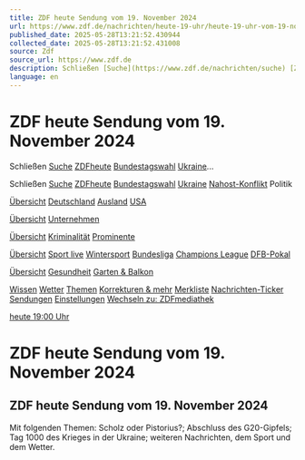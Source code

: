 ```yaml
---
title: ZDF heute Sendung vom 19. November 2024
url: https://www.zdf.de/nachrichten/heute-19-uhr/heute-19-uhr-vom-19-november-2024-100.html
published_date: 2025-05-28T13:21:52.430944
collected_date: 2025-05-28T13:21:52.431008
source: Zdf
source_url: https://www.zdf.de
description: Schließen [Suche](https://www.zdf.de/nachrichten/suche) [ZDFheute](https://www.zdf.de/nachrichten) [Bundestagswahl](https://www.zdf.de/nachrichten/thema/bundestagswahl-120.html) [Ukraine](https://www.zdf.de/nachrichten/thema/ukraine-198.html)...
language: en
---
```


# ZDF heute Sendung vom 19. November 2024

Schließen [Suche](https://www.zdf.de/nachrichten/suche) [ZDFheute](https://www.zdf.de/nachrichten) [Bundestagswahl](https://www.zdf.de/nachrichten/thema/bundestagswahl-120.html) [Ukraine](https://www.zdf.de/nachrichten/thema/ukraine-198.html)...

Schließen [Suche](https://www.zdf.de/nachrichten/suche) [ZDFheute](https://www.zdf.de/nachrichten) [Bundestagswahl](https://www.zdf.de/nachrichten/thema/bundestagswahl-120.html) [Ukraine](https://www.zdf.de/nachrichten/thema/ukraine-198.html) [Nahost-Konflikt](https://www.zdf.de/nachrichten/thema/nahost-konflikt-102.html) Politik

[Übersicht](https://www.zdf.de/nachrichten/politik) [Deutschland](https://www.zdf.de/nachrichten/politik/deutschland) [Ausland](https://www.zdf.de/nachrichten/politik/ausland) [USA](https://www.zdf.de/nachrichten/thema/usa-news-100.html)

[Übersicht](https://www.zdf.de/nachrichten/wirtschaft) [Unternehmen](https://www.zdf.de/nachrichten/wirtschaft/unternehmen)

[Übersicht](https://www.zdf.de/nachrichten/panorama) [Kriminalität](https://www.zdf.de/nachrichten/panorama/kriminalitaet) [Prominente](https://www.zdf.de/nachrichten/panorama/prominente)

[Übersicht](https://www.zdf.de/nachrichten/sport) [Sport live](https://www.zdf.de/sport/sport-im-zdf-livestream-live-100.html) [Wintersport](https://www.zdf.de/nachrichten/thema/wintersport-146.html) [Bundesliga](https://www.zdf.de/nachrichten/thema/fussball-bundesliga-news-100.html) [Champions League](https://www.zdf.de/nachrichten/thema/champions-league-news-100.html) [DFB-Pokal](https://www.zdf.de/nachrichten/thema/dfb-pokal-news-100.html)

[Übersicht](https://www.zdf.de/nachrichten/ratgeber) [Gesundheit](https://www.zdf.de/nachrichten/ratgeber/gesundheit) [Garten & Balkon](https://www.zdf.de/nachrichten/thema/garten-und-balkon-100.html)

[Wissen](https://www.zdf.de/nachrichten/wissen) [Wetter](https://www.zdf.de/nachrichten-sendungen/wetter) [Themen](https://www.zdf.de/nachrichten/thema) [Korrekturen & mehr](https://www.zdf.de/nachrichten/in-eigener-sache) [Merkliste](https://www.zdf.de/nachrichten/merkliste) [Nachrichten-Ticker](https://www.zdf.de/nachrichten/nachrichtenticker-100.html) [Sendungen](https://www.zdf.de/nachrichten/video) [Einstellungen](https://www.zdf.de/nachrichten/einstellungen) [Wechseln zu: ZDFmediathek](https://www.zdf.de)

[heute 19:00 Uhr](https://www.zdf.de/nachrichten-sendungen/heute-19-uhr)

# ZDF heute Sendung vom 19. November 2024

## ZDF heute Sendung vom 19. November 2024

Mit folgenden Themen: Scholz oder Pistorius?; Abschluss des G20-Gipfels; Tag 1000 des Krieges in der Ukraine; weiteren Nachrichten, dem Sport und dem Wetter.